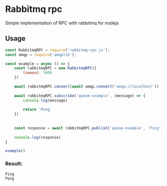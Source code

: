 # Rabbitmq rpc

Simple implementation of RPC with rabbitmq for nodejs

## Usage

```javascript
const RabbitmqRPC = require('rabbitmq-rpc.js');
const amqp = require('amqplib');

const example = async () => {
    const rabbitmqRPC = new RabbitmqRPC({
        timeout: 5000
    })

    await rabbitmqRPC.connect(await amqp.connect('amqp://localhost'))
    
    await rabbitmqRPC.subscribe('queue-example', (message) => {
        console.log(message)
        
        return 'Pong'
    })
    
    
    const response = await rabbitmqRPC.publish('queue-example', 'Ping')
    
    console.log(response)
}

example()
```

### Result:

```
Ping
Pong
```